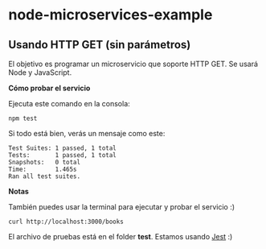# node-microservices-example
Usando HTTP GET (sin parámetros)
---
El objetivo es programar un microservicio que soporte HTTP GET. Se usará Node y JavaScript.


**Cómo probar el servicio** </br>

Ejecuta este comando en la consola:
```
npm test
```

Si todo está bien, verás un mensaje como este:
```
Test Suites: 1 passed, 1 total
Tests:       1 passed, 1 total
Snapshots:   0 total
Time:        1.465s
Ran all test suites.
```

**Notas** </br>

También puedes usar la terminal para ejecutar y probar el servicio :)
```
curl http://localhost:3000/books
```

El archivo de pruebas está en el folder **test**. Estamos usando [Jest](https://jestjs.io/en/) :)